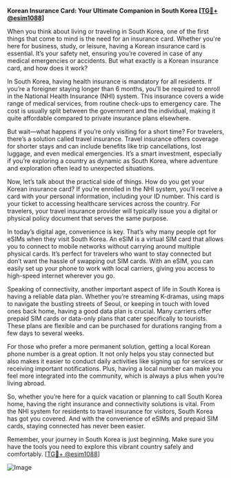 **Korean Insurance Card: Your Ultimate Companion in South Korea [[TG💪+ @esim1088](https://t.me/s/esim1088)]**

When you think about living or traveling in South Korea, one of the first things that come to mind is the need for an insurance card. Whether you're here for business, study, or leisure, having a Korean insurance card is essential. It’s your safety net, ensuring you’re covered in case of any medical emergencies or accidents. But what exactly is a Korean insurance card, and how does it work?

In South Korea, having health insurance is mandatory for all residents. If you’re a foreigner staying longer than 6 months, you’ll be required to enroll in the National Health Insurance (NHI) system. This insurance covers a wide range of medical services, from routine check-ups to emergency care. The cost is usually split between the government and the individual, making it quite affordable compared to private insurance plans elsewhere.

But wait—what happens if you’re only visiting for a short time? For travelers, there’s a solution called travel insurance. Travel insurance offers coverage for shorter stays and can include benefits like trip cancellations, lost luggage, and even medical emergencies. It’s a smart investment, especially if you’re exploring a country as dynamic as South Korea, where adventure and exploration often lead to unexpected situations.

Now, let’s talk about the practical side of things. How do you get your Korean insurance card? If you’re enrolled in the NHI system, you’ll receive a card with your personal information, including your ID number. This card is your ticket to accessing healthcare services across the country. For travelers, your travel insurance provider will typically issue you a digital or physical policy document that serves the same purpose.

In today’s digital age, convenience is key. That’s why many people opt for eSIMs when they visit South Korea. An eSIM is a virtual SIM card that allows you to connect to mobile networks without carrying around multiple physical cards. It’s perfect for travelers who want to stay connected but don’t want the hassle of swapping out SIM cards. With an eSIM, you can easily set up your phone to work with local carriers, giving you access to high-speed internet wherever you go.

Speaking of connectivity, another important aspect of life in South Korea is having a reliable data plan. Whether you’re streaming K-dramas, using maps to navigate the bustling streets of Seoul, or keeping in touch with loved ones back home, having a good data plan is crucial. Many carriers offer prepaid SIM cards or data-only plans that cater specifically to tourists. These plans are flexible and can be purchased for durations ranging from a few days to several weeks.

For those who prefer a more permanent solution, getting a local Korean phone number is a great option. It not only helps you stay connected but also makes it easier to conduct daily activities like signing up for services or receiving important notifications. Plus, having a local number can make you feel more integrated into the community, which is always a plus when you’re living abroad.

So, whether you’re here for a quick vacation or planning to call South Korea home, having the right insurance and connectivity solutions is vital. From the NHI system for residents to travel insurance for visitors, South Korea has got you covered. And with the convenience of eSIMs and prepaid SIM cards, staying connected has never been easier.

Remember, your journey in South Korea is just beginning. Make sure you have the tools you need to explore this vibrant country safely and comfortably. [[TG💪+ @esim1088](https://t.me/s/esim1088)]

![Image](https://i.postimg.cc/Y0z9fWf4/image.png)